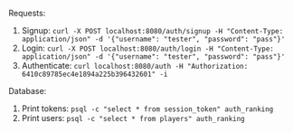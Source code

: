 Requests:
 1. Signup: `curl -X POST localhost:8080/auth/signup -H "Content-Type: application/json" -d '{"username": "tester", "password": "pass"}'`
 2. Login: `curl -X POST localhost:8080/auth/login -H "Content-Type: application/json" -d '{"username": "tester", "password": "pass"}'`
 3. Authenticate: `curl localhost:8080/auth -H "Authorization: 6410c89785ec4e1894a225b396432601" -i`

 Database:
 1. Print tokens: `psql -c "select * from session_token" auth_ranking`
 1. Print users: `psql -c "select * from players" auth_ranking`


